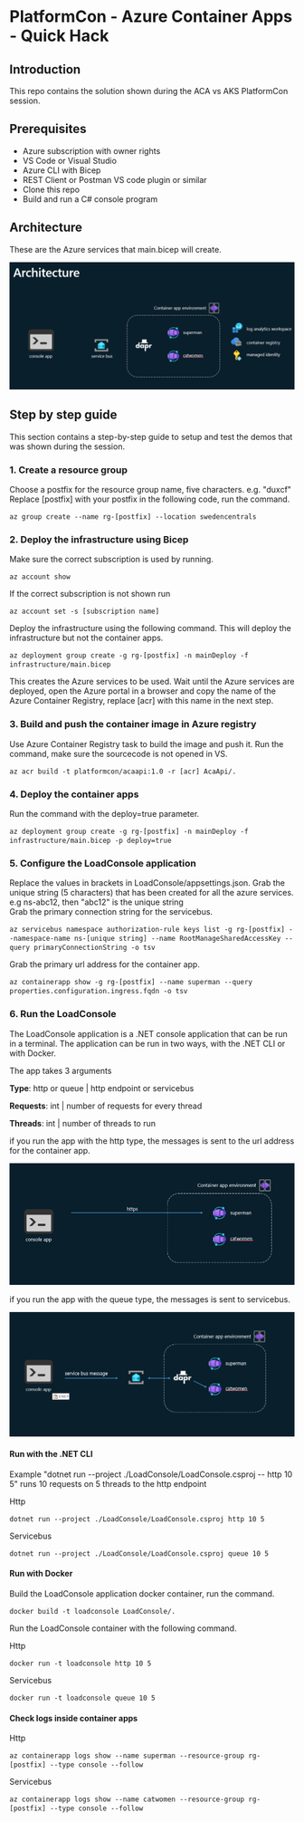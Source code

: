 # PlatformCon - Azure Container Apps - Quick Hack 

## Introduction

This repo contains the solution shown during the ACA vs AKS PlatformCon session. 

## Prerequisites

- Azure subscription with owner rights
- VS Code or Visual Studio
- Azure CLI with Bicep
- REST Client or Postman VS code plugin or similar
- Clone this repo
- Build and run a C# console program

## Architecture

These are the Azure services that main.bicep will create. 

![Architecture](arch.png)

## Step by step guide

This section contains a step-by-step guide to setup and test the demos that was shown during the session. 

### 1. Create a resource group

Choose a postfix for the resource group name, five characters. e.g. "duxcf"
Replace [postfix] with your postfix in the following code, run the command.

```shell
az group create --name rg-[postfix] --location swedencentrals
```

### 2. Deploy the infrastructure using Bicep

Make sure the correct subscription is used by running. 

```shell
az account show
```

If the correct subscription is not shown run 

```shell
az account set -s [subscription name]
```

Deploy the infrastructure using the following command. This will deploy the infrastructure but not the container apps.    

```shell
az deployment group create -g rg-[postfix] -n mainDeploy -f infrastructure/main.bicep
```

This creates the Azure services to be used. Wait until the Azure services are deployed, open the Azure portal in a browser and copy the name of the Azure Container Registry, replace [acr] with this name in the next step.  

### 3. Build and push the container image in Azure registry

Use Azure Container Registry task to build the image and push it. Run the command, make sure the sourcecode is not opened in VS.  

```shell
az acr build -t platformcon/acaapi:1.0 -r [acr] AcaApi/.
```

### 4. Deploy the container apps
Run the command with the deploy=true parameter. 

```shell
az deployment group create -g rg-[postfix] -n mainDeploy -f infrastructure/main.bicep -p deploy=true
```

### 5. Configure the LoadConsole application 

Replace the values in brackets in LoadConsole/appsettings.json. 
Grab the unique string (5 characters) that has been created for all the azure services. e.g ns-abc12, then "abc12" is the unique string   
Grab the primary connection string for the servicebus. 

```shell
az servicebus namespace authorization-rule keys list -g rg-[postfix] --namespace-name ns-[unique string] --name RootManageSharedAccessKey --query primaryConnectionString -o tsv
```

Grab the primary url address for the container app.

```shell
az containerapp show -g rg-[postfix] --name superman --query properties.configuration.ingress.fqdn -o tsv
```

### 6. Run the LoadConsole 

The LoadConsole application is a .NET console application that can be run in a terminal. The application can be run in two ways, with the .NET CLI or with Docker.

The app takes 3 arguments

**Type**: http or queue | http endpoint or servicebus

**Requests**: int | number of requests for every thread 

**Threads**: int | number of threads to run 

if you run the app with the http type, the messages is sent to the url address for the container app.

![ACA scaling](scale.png)

if you run the app with the queue type, the messages is sent to servicebus.

![ACA scaling](daprize.png)

#### Run with the .NET CLI

Example "dotnet run --project ./LoadConsole/LoadConsole.csproj -- http 10 5" runs 10 requests on 5 threads to the http endpoint 

Http
```shell
dotnet run --project ./LoadConsole/LoadConsole.csproj http 10 5
```

Servicebus
```shell
dotnet run --project ./LoadConsole/LoadConsole.csproj queue 10 5
```
#### Run with Docker

Build the LoadConsole application docker container, run the command.

```shell
docker build -t loadconsole LoadConsole/.
```

Run the LoadConsole container with the following command.

Http
```shell
docker run -t loadconsole http 10 5
```

Servicebus
```shell
docker run -t loadconsole queue 10 5
```

#### Check logs inside container apps

Http
```shell
az containerapp logs show --name superman --resource-group rg-[postfix] --type console --follow
```

Servicebus
```shell
az containerapp logs show --name catwomen --resource-group rg-[postfix] --type console --follow
```
